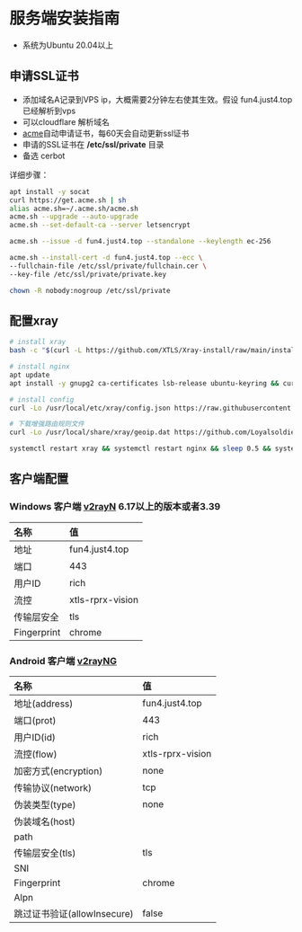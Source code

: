 # 服务端安装指南
- 系统为Ubuntu 20.04以上
## 申请SSL证书
- 添加域名A记录到VPS ip，大概需要2分钟左右使其生效。假设 fun4.just4.top 已经解析到vps
- 可以cloudflare 解析域名
- [acme](https://github.com/acmesh-official/acme.sh)自动申请证书，每60天会自动更新ssl证书
- 申请的SSL证书在 **/etc/ssl/private** 目录
- 备选 cerbot

详细步骤：
```bash
apt install -y socat
curl https://get.acme.sh | sh
alias acme.sh=~/.acme.sh/acme.sh
acme.sh --upgrade --auto-upgrade
acme.sh --set-default-ca --server letsencrypt

acme.sh --issue -d fun4.just4.top --standalone --keylength ec-256

acme.sh --install-cert -d fun4.just4.top --ecc \
--fullchain-file /etc/ssl/private/fullchain.cer \
--key-file /etc/ssl/private/private.key

chown -R nobody:nogroup /etc/ssl/private
```

## 配置xray
```bash
# install xray
bash -c "$(curl -L https://github.com/XTLS/Xray-install/raw/main/install-release.sh)" @ install --beta

# install nginx
apt update
apt install -y gnupg2 ca-certificates lsb-release ubuntu-keyring && curl https://nginx.org/keys/nginx_signing.key | gpg --dearmor > /usr/share/keyrings/nginx-archive-keyring.gpg && echo "deb [signed-by=/usr/share/keyrings/nginx-archive-keyring.gpg] http://nginx.org/packages/mainline/ubuntu `lsb_release -cs` nginx" > /etc/apt/sources.list.d/nginx.list && echo -e "Package: *\nPin: origin nginx.org\nPin: release o=nginx\nPin-Priority: 900\n" > /etc/apt/preferences.d/99nginx && apt update -y && apt install -y nginx && mkdir -p /etc/systemd/system/nginx.service.d && echo -e "[Service]\nExecStartPost=/bin/sleep 0.1" > /etc/systemd/system/nginx.service.d/override.conf && systemctl daemon-reload

# install config
curl -Lo /usr/local/etc/xray/config.json https://raw.githubusercontent.com/zcfblq/xray_private/main/VLESS-XTLS-Vision/config_server.json && curl -Lo /etc/nginx/nginx.conf https://github.com/zcfblq/xray_private/blob/main/VLESS-XTLS-Vision/nginx.conf

# 下载增强路由规则文件
curl -Lo /usr/local/share/xray/geoip.dat https://github.com/Loyalsoldier/v2ray-rules-dat/releases/latest/download/geoip.dat && curl -Lo /usr/local/share/xray/geosite.dat https://github.com/Loyalsoldier/v2ray-rules-dat/releases/latest/download/geosite.dat

systemctl restart xray && systemctl restart nginx && sleep 0.5 && systemctl status xray && systemctl status nginx
```

## 客户端配置
### Windows 客户端 [v2rayN](https://github.com/2dust/v2rayN) 6.17以上的版本或者3.39
| 名称 | 值 |
| :--- | :--- |
| 地址 | fun4.just4.top |
| 端口 | 443 |
| 用户ID | rich |
| 流控 | xtls-rprx-vision |
| 传输层安全 | tls |
| Fingerprint | chrome |

### Android 客户端 [v2rayNG](https://github.com/2dust/v2rayNG)

| 名称 | 值 |
| :--- | :--- |
| 地址(address) | fun4.just4.top |
| 端口(prot) | 443 |
| 用户ID(id) | rich |
| 流控(flow) | xtls-rprx-vision |
| 加密方式(encryption) | none |
| 传输协议(network) | tcp |
| 伪装类型(type) | none |
| 伪装域名(host) |  |
| path |  |
| 传输层安全(tls) | tls |
| SNI |  |
| Fingerprint | chrome |
| Alpn |  |
| 跳过证书验证(allowInsecure) | false |





